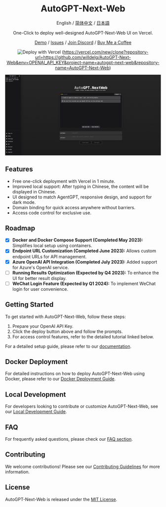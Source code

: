 <div align="center">

# AutoGPT-Next-Web

English / [简体中文](./docs/README_CN.md) / [日本語](./docs/README_JA.md)

One-Click to deploy well-designed AutoGPT-Next-Web UI on Vercel.

[Demo](https://auto-agentgpt.com/) / [Issues](https://github.com/willdelg/AutoGPT-Next-Web/issues) / [Join Discord](https://discord.gg/Xnsbhg6Uvd) / [Buy Me a Coffee](https://www.buymeacoffee.com/newusername)

![Deploy with Vercel](https://vercel.com/button) (https://vercel.com/new/clone?repository-url=https://github.com/willdelg/AutoGPT-Next-Web&env=OPENAI_API_KEY&project-name=autogpt-next-web&repository-name=AutoGPT-Next-Web)

![cover](./public/cover-en.png)

</div>

## Features

- Free one-click deployment with Vercel in 1 minute.
- Improved local support: After typing in Chinese, the content will be displayed in Chinese.
- UI designed to match AgentGPT, responsive design, and support for dark mode.
- Domain binding for quick access anywhere without barriers.
- Access code control for exclusive use.

## Roadmap

- [x] **Docker and Docker Compose Support (Completed May 2023):** Simplifies local setup using containers.
- [x] **Endpoint URL Customization (Completed June 2023):** Allows custom endpoint URLs for API management.
- [x] **Azure OpenAI API Integration (Completed July 2023):** Added support for Azure's OpenAI service.
- [ ] **Running Results Optimization (Expected by Q4 2023):** To enhance the UI for better result display.
- [ ] **WeChat Login Feature (Expected by Q1 2024):** To implement WeChat login for user convenience.

## Getting Started

To get started with AutoGPT-Next-Web, follow these steps:

1. Prepare your OpenAI API Key.
2. Click the deploy button above and follow the prompts.
3. For access control features, refer to the detailed tutorial linked below.

For a detailed setup guide, please refer to our [documentation](https://autogpt-next-web.gitbook.io/autogpt-next-web/).

## Docker Deployment

For detailed instructions on how to deploy AutoGPT-Next-Web using Docker, please refer to our [Docker Deployment Guide](./DOCKER.md).

## Local Development

For developers looking to contribute or customize AutoGPT-Next-Web, see our [Local Development Guide](./DEVELOPMENT.md).

## FAQ

For frequently asked questions, please check our [FAQ section](./FAQ.md).

## Contributing

We welcome contributions! Please see our [Contributing Guidelines](./CONTRIBUTING.md) for more information.

## License

AutoGPT-Next-Web is released under the [MIT License](./LICENSE).


